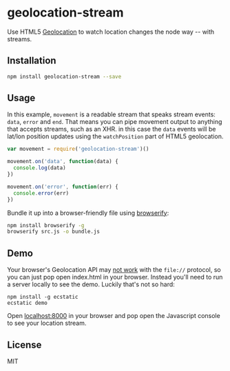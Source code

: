 # geolocation-stream

Use HTML5 [Geolocation](https://developer.mozilla.org/en/Using_geolocation) to watch
location changes the node way -- with streams.

## Installation

```sh
npm install geolocation-stream --save
```

## Usage

In this example, `movement` is a readable stream that speaks stream events: `data`, `error` and `end`. That means you can pipe movement output to anything that accepts streams, such as an XHR. in this case the `data` events will be lat/lon position updates using the `watchPosition` part of HTML5 geolocation.

```js
var movement = require('geolocation-stream')()

movement.on('data', function(data) {
  console.log(data)
})

movement.on('error', function(err) {
  console.error(err)
})
```

Bundle it up into a browser-friendly file using [browserify](http://blakeembrey.com/articles/introduction-to-browserify/):

```sh
npm install browserify -g
browserify src.js -o bundle.js
```

## Demo

Your browser's Geolocation API may [not work](http://stackoverflow.com/a/5431823/95670)
with the `file://` protocol, so you can just pop open index.html in your browser.
Instead you'll need to run a server locally to see the demo. Luckily that's not so hard:

```
npm install -g ecstatic
ecstatic demo
```

Open [localhost:8000](http://localhost:8000) in your browser and pop open the Javascript console
to see your location stream.

## License

MIT